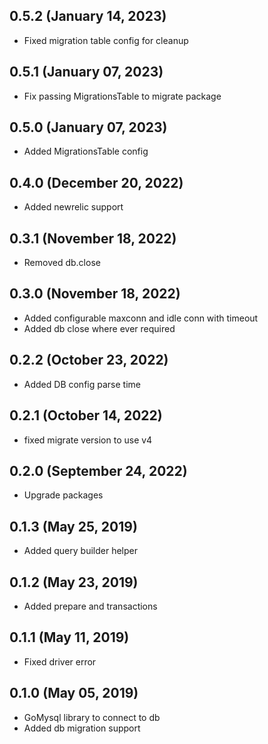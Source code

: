 ## 0.5.2 (January 14, 2023)
  - Fixed migration table config for cleanup

## 0.5.1 (January 07, 2023)
  - Fix passing MigrationsTable to migrate package

## 0.5.0 (January 07, 2023)
  - Added MigrationsTable config

## 0.4.0 (December 20, 2022)
  - Added newrelic support

## 0.3.1 (November 18, 2022)
  - Removed db.close

## 0.3.0 (November 18, 2022)
  - Added configurable maxconn and idle conn with timeout
  - Added db close where ever required

## 0.2.2 (October 23, 2022)
  - Added DB config parse time

## 0.2.1 (October 14, 2022)
  - fixed migrate version to use v4

## 0.2.0 (September 24, 2022)
  - Upgrade packages

## 0.1.3 (May 25, 2019)
  - Added query builder helper

## 0.1.2 (May 23, 2019)
  - Added prepare and transactions

## 0.1.1 (May 11, 2019)
  - Fixed driver error

## 0.1.0 (May 05, 2019)
  - GoMysql library to connect to db
  - Added db migration support
